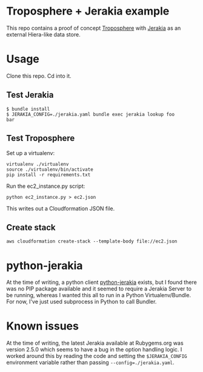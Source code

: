 # Troposphere + Jerakia example

This repo contains a proof of concept [Troposphere](https://github.com/cloudtools/troposphere) with [Jerakia](http://jerakia.io) as an external Hiera-like data store.

# Usage

Clone this repo. Cd into it.

## Test Jerakia

```text
$ bundle install
$ JERAKIA_CONFIG=./jerakia.yaml bundle exec jerakia lookup foo
bar
```

## Test Troposphere

Set up a virtualenv:

```text
virtualenv ./virtualenv
source ./virtualenv/bin/activate
pip install -r requirements.txt
```

Run the ec2_instance.py script:

```text
python ec2_instance.py > ec2.json
```

This writes out a Cloudformation JSON file.

## Create stack

```text
aws cloudformation create-stack --template-body file://ec2.json
```

# python-jerakia

At the time of writing, a python client [python-jerakia](https://github.com/jerakia/python-jerakia) exists, but I found there was no PIP package available and it seemed to require a Jerakia Server to be running, whereas I wanted this all to run in a Python Virtualenv/Bundle. For now, I've just used subprocess in Python to call Bundler.

# Known issues

At the time of writing, the latest Jerakia available at Rubygems.org was version 2.5.0 which seems to have a bug in the option handling logic. I worked around this by reading the code and setting the `$JERAKIA_CONFIG` environment variable rather than passing `--config=./jerakia.yaml`.

